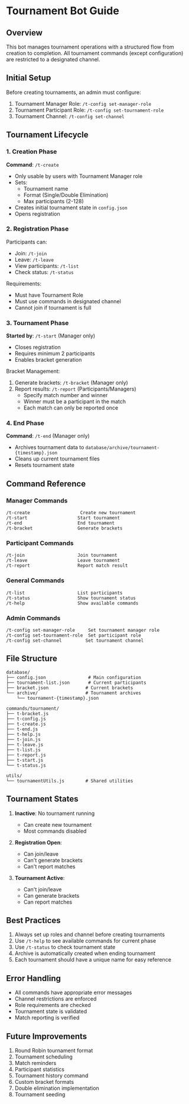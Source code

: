 # Tournament Bot Guide

## Overview
This bot manages tournament operations with a structured flow from creation to completion. All tournament commands (except configuration) are restricted to a designated channel.

## Initial Setup
Before creating tournaments, an admin must configure:
1. Tournament Manager Role: `/t-config set-manager-role`
2. Tournament Participant Role: `/t-config set-tournament-role`
3. Tournament Channel: `/t-config set-channel`

## Tournament Lifecycle

### 1. Creation Phase
**Command**: `/t-create`
- Only usable by users with Tournament Manager role
- Sets:
  - Tournament name
  - Format (Single/Double Elimination)
  - Max participants (2-128)
- Creates initial tournament state in `config.json`
- Opens registration

### 2. Registration Phase
Participants can:
- Join: `/t-join`
- Leave: `/t-leave`
- View participants: `/t-list`
- Check status: `/t-status`

Requirements:
- Must have Tournament Role
- Must use commands in designated channel
- Cannot join if tournament is full

### 3. Tournament Phase
**Started by**: `/t-start` (Manager only)
- Closes registration
- Requires minimum 2 participants
- Enables bracket generation

Bracket Management:
1. Generate brackets: `/t-bracket` (Manager only)
2. Report results: `/t-report` (Participants/Managers)
   - Specify match number and winner
   - Winner must be a participant in the match
   - Each match can only be reported once

### 4. End Phase
**Command**: `/t-end` (Manager only)
- Archives tournament data to `database/archive/tournament-{timestamp}.json`
- Cleans up current tournament files
- Resets tournament state

## Command Reference

### Manager Commands
```
/t-create                   Create new tournament
/t-start                   Start tournament
/t-end                     End tournament
/t-bracket                 Generate brackets
```

### Participant Commands
```
/t-join                    Join tournament
/t-leave                   Leave tournament
/t-report                  Report match result
```

### General Commands
```
/t-list                    List participants
/t-status                  Show tournament status
/t-help                    Show available commands
```

### Admin Commands
```
/t-config set-manager-role     Set tournament manager role
/t-config set-tournament-role  Set participant role
/t-config set-channel         Set tournament channel
```

## File Structure
```
database/
├── config.json                # Main configuration
├── tournament-list.json       # Current participants
├── bracket.json              # Current brackets
└── archive/                  # Tournament archives
    └── tournament-{timestamp}.json

commands/tournament/
├── t-bracket.js
├── t-config.js
├── t-create.js
├── t-end.js
├── t-help.js
├── t-join.js
├── t-leave.js
├── t-list.js
├── t-report.js
├── t-start.js
└── t-status.js

utils/
└── tournamentUtils.js        # Shared utilities
```

## Tournament States
1. **Inactive**: No tournament running
   - Can create new tournament
   - Most commands disabled

2. **Registration Open**:
   - Can join/leave
   - Can't generate brackets
   - Can't report matches

3. **Tournament Active**:
   - Can't join/leave
   - Can generate brackets
   - Can report matches

## Best Practices
1. Always set up roles and channel before creating tournaments
2. Use `/t-help` to see available commands for current phase
3. Use `/t-status` to check tournament state
4. Archive is automatically created when ending tournament
5. Each tournament should have a unique name for easy reference

## Error Handling
- All commands have appropriate error messages
- Channel restrictions are enforced
- Role requirements are checked
- Tournament state is validated
- Match reporting is verified

## Future Improvements
1. Round Robin tournament format
2. Tournament scheduling
3. Match reminders
4. Participant statistics
5. Tournament history command
6. Custom bracket formats
7. Double elimination implementation
8. Tournament seeding
